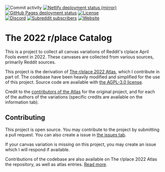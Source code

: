 ![Commit activity](https://img.shields.io/github/commit-activity/w/Hans5958/place-catalog)
[![Netlify deployment status (mirror)](https://img.shields.io/netlify/908fc614-9bc8-4b2e-a923-46b50bc7df70?logo=netlify&logoColor=white)](https://app.netlify.com/sites/place-catalog/deploys)
[![GitHub Pages deployment status](https://img.shields.io/github/actions/workflow/status/Hans5958/place-catalog/deploy-test.yml?label=github&logo=github)](https://github.com/Hans5958/place-catalog/actions/workflows/deploy-test.yml)
[![License](https://img.shields.io/github/license/Hans5958/place-catalog)](https://github.com/Hans5958/place-catalog/blob/master/LICENSE)  
[![Discord](https://img.shields.io/discord/960791635342524496?color=%235865F2&logo=discord&logoColor=white)](https://discord.gg/pJkm23b2nA)
[![Subreddit subscribers](https://img.shields.io/reddit/subreddit-subscribers/placeAtlas2?color=%23FF4500&label=r%2FplaceAtlas2&logo=reddit&logoColor=white)](https://www.reddit.com/r/placeAtlas2/)
[![Website](https://img.shields.io/static/v1?label=website&message=hans5958.github.io/place-catalog&color=blue)](https://hans5958.github.io/place-catalog/)

# The 2022 r/place Catalog

This is a project to collect all canvas variations of Reddit's r/place April Fools event in 2022. These canvases are collected from various sources, primarily Reddit sources.

This project is the derivation of [The r/place 2022 Atlas](https://place-atlas.stefanocoding.me/), which I contribute in part of. The codebase have been heavily modified and simplified for the use of this project. Source code are available with [the AGPL-3.0 license](https://github.com/Hans5958/place-catalog/blob/master/LICENSE).

Credit to the [contributors of the Atlas](https://github.com/placeAtlas/atlas/contributors) for the original project, and for each of the authors of the variations (specific credits are available on the information tab).

## Contributing

This project is open source. You may contribute to the project by submitting a pull request. You can also create a issue in [the issues tab](https://github.com/Hans5958/place-catalog/issues).

If your canvas variation is missing on this project, you may create an issue which I will respond if available.

Contributions of the codebase are also available on The r/place 2022 Atlas the repository, as well as atlas entries. [Read more](https://github.com/placeAtlas/atlas/blob/master/CONTRIBUTING.md). 